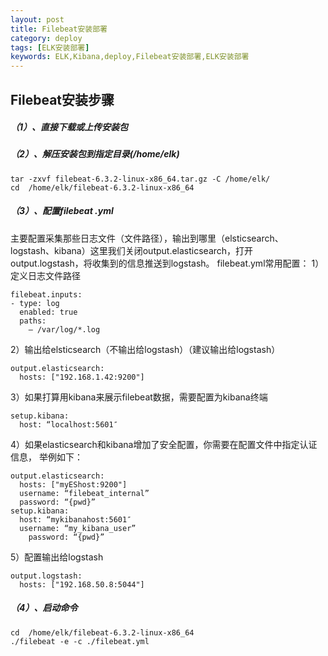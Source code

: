 ```yaml
---
layout: post
title: Filebeat安装部署
category: deploy
tags: [ELK安装部署]
keywords: ELK,Kibana,deploy,Filebeat安装部署,ELK安装部署
---
```

## Filebeat安装步骤
##### （1）、直接下载或上传安装包
##### （2）、解压安装包到指定目录(/home/elk)
```
tar -zxvf filebeat-6.3.2-linux-x86_64.tar.gz -C /home/elk/
cd  /home/elk/filebeat-6.3.2-linux-x86_64
```
##### （3）、配置filebeat .yml
主要配置采集那些日志文件（文件路径），输出到哪里（elsticsearch、logstash、kibana）这里我们关闭output.elasticsearch，打开output.logstash，将收集到的信息推送到logstash。
filebeat.yml常用配置：
1）定义日志文件路径
```
filebeat.inputs:
- type: log
  enabled: true
  paths:
    – /var/log/*.log
```
2）输出给elsticsearch（不输出给logstash）（建议输出给logstash）
```
output.elasticsearch:
  hosts: ["192.168.1.42:9200"]
```
3）如果打算用kibana来展示filebeat数据，需要配置为kibana终端
```
setup.kibana:
  host: “localhost:5601″
```
4）如果elasticsearch和kibana增加了安全配置，你需要在配置文件中指定认证信息，
举例如下：
```
output.elasticsearch:
  hosts: ["myEShost:9200"]
  username: “filebeat_internal”
  password: “{pwd}” 
setup.kibana:
  host: “mykibanahost:5601″
  username: “my_kibana_user” 
    password: “{pwd}”
```
5）配置输出给logstash
```
output.logstash:
  hosts: ["192.168.50.8:5044"]
```
##### （4）、启动命令
```
cd  /home/elk/filebeat-6.3.2-linux-x86_64
./filebeat -e -c ./filebeat.yml
```